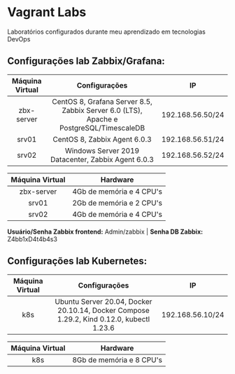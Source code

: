 # Vagrant Labs

Laboratórios configurados durante meu aprendizado em tecnologias DevOps

## Configurações lab Zabbix/Grafana:

|Máquina Virtual|Configurações|IP|
|:---:|:---:|:---:|
|zbx-server|CentOS 8, Grafana Server 8.5, Zabbix Server 6.0 (LTS), Apache e PostgreSQL/TimescaleDB|192.168.56.50/24|
|srv01|CentOS 8, Zabbix Agent 6.0.3|192.168.56.51/24|
|srv02|Windows Server 2019 Datacenter, Zabbix Agent 6.0.3|192.168.56.52/24|

|Máquina Virtual|Hardware|
|:---:|:---:|
|zbx-server|4Gb de memória e 4 CPU's|
|srv01|2Gb de memória e 2 CPU's|
|srv02|4Gb de memória e 4 CPU's|


**Usuário/Senha Zabbix frontend:** Admin/zabbix  | **Senha DB Zabbix:** Z4bb1xD4t4b4s3

## Configurações lab Kubernetes:

|Máquina Virtual|Configurações|IP|
|:---:|:---:|:---:|
|k8s|Ubuntu Server 20.04, Docker 20.10.14, Docker Compose 1.29.2, Kind 0.12.0, kubectl 1.23.6|192.168.56.10/24|

|Máquina Virtual|Hardware|
|:---:|:---:|
|k8s|8Gb de memória e 8 CPU's|

